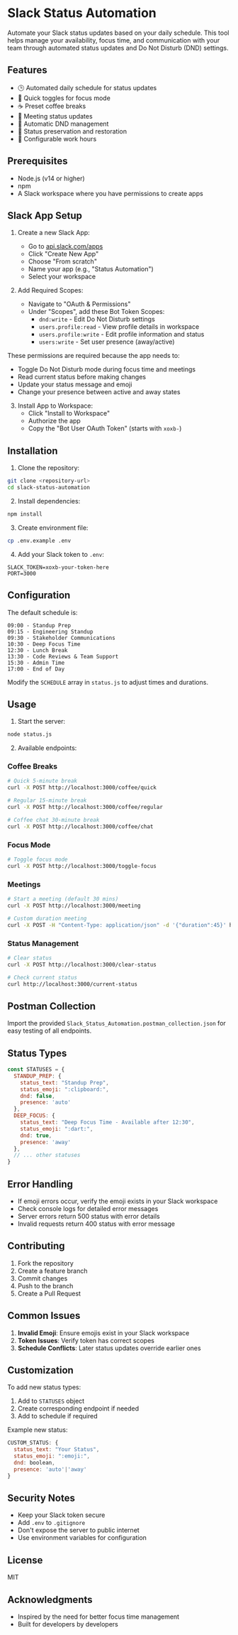# Slack Status Automation

Automate your Slack status updates based on your daily schedule. This tool helps manage your availability, focus time, and communication with your team through automated status updates and Do Not Disturb (DND) settings.

## Features

- 🕒 Automated daily schedule for status updates
- 🎯 Quick toggles for focus mode
- ☕ Preset coffee breaks
- 🤝 Meeting status updates
- 🔕 Automatic DND management
- 🔄 Status preservation and restoration
- 📅 Configurable work hours

## Prerequisites

- Node.js (v14 or higher)
- npm
- A Slack workspace where you have permissions to create apps

## Slack App Setup

1. Create a new Slack App:
   - Go to [api.slack.com/apps](https://api.slack.com/apps)
   - Click "Create New App"
   - Choose "From scratch"
   - Name your app (e.g., "Status Automation")
   - Select your workspace

2. Add Required Scopes:
   - Navigate to "OAuth & Permissions"
   - Under "Scopes", add these Bot Token Scopes:
     * `dnd:write` - Edit Do Not Disturb settings
     * `users.profile:read` - View profile details in workspace
     * `users.profile:write` - Edit profile information and status
     * `users:write` - Set user presence (away/active)

These permissions are required because the app needs to:
- Toggle Do Not Disturb mode during focus time and meetings
- Read current status before making changes
- Update your status message and emoji
- Change your presence between active and away states

3. Install App to Workspace:
   - Click "Install to Workspace"
   - Authorize the app
   - Copy the "Bot User OAuth Token" (starts with `xoxb-`)

## Installation

1. Clone the repository:
```bash
git clone <repository-url>
cd slack-status-automation
```

2. Install dependencies:
```bash
npm install
```

3. Create environment file:
```bash
cp .env.example .env
```

4. Add your Slack token to `.env`:
```
SLACK_TOKEN=xoxb-your-token-here
PORT=3000
```

## Configuration

The default schedule is:
```
09:00 - Standup Prep
09:15 - Engineering Standup
09:30 - Stakeholder Communications
10:30 - Deep Focus Time
12:30 - Lunch Break
13:30 - Code Reviews & Team Support
15:30 - Admin Time
17:00 - End of Day
```

Modify the `SCHEDULE` array in `status.js` to adjust times and durations.

## Usage

1. Start the server:
```bash
node status.js
```

2. Available endpoints:

### Coffee Breaks
```bash
# Quick 5-minute break
curl -X POST http://localhost:3000/coffee/quick

# Regular 15-minute break
curl -X POST http://localhost:3000/coffee/regular

# Coffee chat 30-minute break
curl -X POST http://localhost:3000/coffee/chat
```

### Focus Mode
```bash
# Toggle focus mode
curl -X POST http://localhost:3000/toggle-focus
```

### Meetings
```bash
# Start a meeting (default 30 mins)
curl -X POST http://localhost:3000/meeting

# Custom duration meeting
curl -X POST -H "Content-Type: application/json" -d '{"duration":45}' http://localhost:3000/meeting
```

### Status Management
```bash
# Clear status
curl -X POST http://localhost:3000/clear-status

# Check current status
curl http://localhost:3000/current-status
```

## Postman Collection

Import the provided `Slack_Status_Automation.postman_collection.json` for easy testing of all endpoints.

## Status Types

```javascript
const STATUSES = {
  STANDUP_PREP: {
    status_text: "Standup Prep",
    status_emoji: ":clipboard:",
    dnd: false,
    presence: 'auto'
  },
  DEEP_FOCUS: {
    status_text: "Deep Focus Time - Available after 12:30",
    status_emoji: ":dart:",
    dnd: true,
    presence: 'away'
  },
  // ... other statuses
}
```

## Error Handling

- If emoji errors occur, verify the emoji exists in your Slack workspace
- Check console logs for detailed error messages
- Server errors return 500 status with error details
- Invalid requests return 400 status with error message

## Contributing

1. Fork the repository
2. Create a feature branch
3. Commit changes
4. Push to the branch
5. Create a Pull Request

## Common Issues

1. **Invalid Emoji**: Ensure emojis exist in your Slack workspace
2. **Token Issues**: Verify token has correct scopes
3. **Schedule Conflicts**: Later status updates override earlier ones

## Customization

To add new status types:
1. Add to `STATUSES` object
2. Create corresponding endpoint if needed
3. Add to schedule if required

Example new status:
```javascript
CUSTOM_STATUS: {
  status_text: "Your Status",
  status_emoji: ":emoji:",
  dnd: boolean,
  presence: 'auto'|'away'
}
```

## Security Notes

- Keep your Slack token secure
- Add `.env` to `.gitignore`
- Don't expose the server to public internet
- Use environment variables for configuration

## License

MIT

## Acknowledgments

- Inspired by the need for better focus time management
- Built for developers by developers